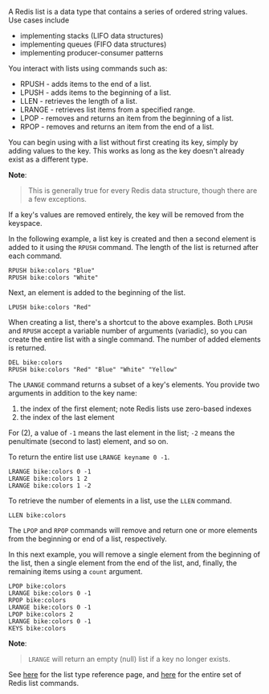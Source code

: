 A Redis list is a data type that contains a series of ordered string values. Use cases include

- implementing stacks (LIFO data structures)
- implementing queues (FIFO data structures)
- implementing producer-consumer patterns

You interact with lists using commands such as:

- RPUSH - adds items to the end of a list.
- LPUSH - adds items to the beginning of a list.
- LLEN - retrieves the length of a list.
- LRANGE - retrieves list items from a specified range.
- LPOP - removes and returns an item from the beginning of a list.
- RPOP - removes and returns an item from the end of a list.

You can begin using with a list without first creating its key, simply by adding values to the key. This works as long as the key doesn't already exist as a different type.

**Note**:
> This is generally true for every Redis data structure, though there are a few exceptions.

If a key's values are removed entirely, the key will be removed from the keyspace.

In the following example, a list key is created and then a second element is added to it using the `RPUSH` command. The length of the list is returned after each command.

```redis Create a list with two elements
RPUSH bike:colors "Blue"
RPUSH bike:colors "White"
```

Next, an element is added to the beginning of the list.

```redis Prepend a new element
LPUSH bike:colors "Red"
```

When creating a list, there's a shortcut to the above examples. Both `LPUSH` and `RPUSH` accept a variable number of arguments (variadic), so you can create the entire list with a single command. The number of added elements is returned.

```redis Add multiple elements
DEL bike:colors
RPUSH bike:colors "Red" "Blue" "White" "Yellow"
```

The `LRANGE` command returns a subset of a key's elements. You provide two arguments in addition to the key name:

1. the index of the first element; note Redis lists use zero-based indexes
2. the index of the last element

For (2), a value of `-1` means the last element in the list; `-2` means the penultimate (second to last) element, and so on.

To return the entire list use `LRANGE keyname 0 -1`.

```redis LRANGE usage
LRANGE bike:colors 0 -1
LRANGE bike:colors 1 2
LRANGE bike:colors 1 -2
```

To retrieve the number of elements in a list, use the `LLEN` command.

```redis LLEN usage
LLEN bike:colors
```

The `LPOP` and `RPOP` commands will remove and return one or more elements from the beginning or end of a list, respectively.

In this next example, you will remove a single element from the beginning of the list, then a single element from the end of the list, and, finally, the remaining items using a `count` argument.

```redis LPOP/RPOP usage
LPOP bike:colors
LRANGE bike:colors 0 -1
RPOP bike:colors
LRANGE bike:colors 0 -1
LPOP bike:colors 2
LRANGE bike:colors 0 -1
KEYS bike:colors
```

**Note**:
> `LRANGE` will return an empty (null) list if a key no longer exists.

See [here](https://redis.io/docs/data-types/list?utm_source=redisinsight&utm_medium=main&utm_campaign=tutorials) for the list type reference page, and [here](https://redis.io/commands/?group=list&utm_source=redisinsight&utm_medium=main&utm_campaign=tutorials) for the entire set of Redis list commands.
